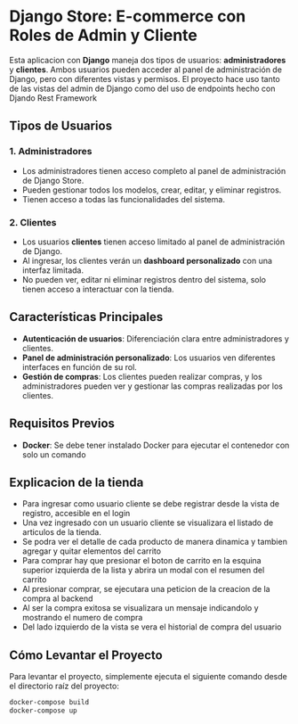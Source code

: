 # Django Store: E-commerce con Roles de Admin y Cliente

Esta aplicacion con **Django** maneja dos tipos de usuarios: **administradores** y **clientes**. Ambos usuarios pueden acceder al panel de administración de Django, pero con diferentes vistas y permisos.
El proyecto hace uso tanto de las vistas del admin de Django como del uso de endpoints hecho con Djando Rest Framework

## Tipos de Usuarios

### 1. Administradores 
- Los administradores tienen acceso completo al panel de administración de Django Store.
- Pueden gestionar todos los modelos, crear, editar, y eliminar registros.
- Tienen acceso a todas las funcionalidades del sistema.

### 2. Clientes
- Los usuarios **clientes** tienen acceso limitado al panel de administración de Django.
- Al ingresar, los clientes verán un **dashboard personalizado** con una interfaz limitada.
- No pueden ver, editar ni eliminar registros dentro del sistema, solo tienen acceso a interactuar con la tienda.

## Características Principales
- **Autenticación de usuarios**: Diferenciación clara entre administradores y clientes.
- **Panel de administración personalizado**: Los usuarios ven diferentes interfaces en función de su rol.
- **Gestión de compras**: Los clientes pueden realizar compras, y los administradores pueden ver y gestionar las compras realizadas por los clientes.

## Requisitos Previos
- **Docker**: Se debe tener instalado Docker para ejecutar el contenedor con solo un comando

## Explicacion de la tienda
- Para ingresar como usuario cliente se debe registrar desde la vista de registro, accesible en el login
- Una vez ingresado con un usuario cliente se visualizara el listado de articulos de la tienda.
- Se podra ver el detalle de cada producto de manera dinamica y tambien agregar y quitar elementos del carrito
- Para comprar hay que presionar el boton de carrito en la esquina superior izquierda de la lista y abrira un modal con el resumen del carrito
- Al presionar comprar, se ejecutara una peticion de la creacion de la compra al backend
- Al ser la compra exitosa se visualizara un mensaje indicandolo y mostrando el numero de compra
- Del lado izquierdo de la vista se vera el historial de compra del usuario


## Cómo Levantar el Proyecto

Para levantar el proyecto, simplemente ejecuta el siguiente comando desde el directorio raíz del proyecto:

```bash
docker-compose build
docker-compose up
